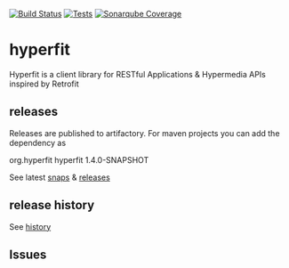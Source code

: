 [![Build Status](http://bitwise-shields.dev/jenkins/s/http/jenkins.body.prod/Hyperfit%20-%20Publish%20to%20Artifactory.svg)](http://jenkins/view/CHA/job/Hyperfit%20-%20Publish%20to%20Artifactory/)
[![Tests](http://bitwise-shields.dev/jenkins/t/http/jenkins.body.prod/Hyperfit%20-%20Publish%20to%20Artifactory.svg)](http://jenkins/view/CHA/job/Hyperfit%20-%20Publish%20to%20Artifactory/)
[![Sonarqube Coverage](http://bitwise-shields.dev/sonar/http/sonarqube.body.prod:9000/org.hyperfit:hyperfit-root/coverage.svg)](http://sonarqube.body.prod:9000/dashboard/index/org.hyperfit:hyperfit-root)


hyperfit
========

Hyperfit is a client library for RESTful Applications &amp; Hypermedia APIs inspired by Retrofit

## releases
Releases are published to artifactory.  For maven projects you can add the dependency as

   <dependency>
        <groupId>org.hyperfit</groupId>
        <artifactId>hyperfit</artifactId>
        <version>1.4.0-SNAPSHOT</version>
    </dependency>

See latest [snaps](http://artifactory/simple/libs-snapshot-local/org/hyperfit/hyperfit/) & [releases](http://artifactory/simple/libs-release-local/org/hyperfit/hyperfit/)

## release history
See [history](history.md)

## Issues
